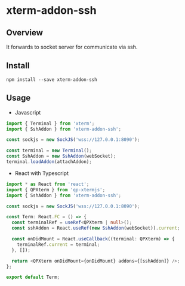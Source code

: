 # xterm-addon-ssh

## Overview

It forwards to socket server for communicate via ssh.

## Install

```shell
npm install --save xterm-addon-ssh
```

## Usage

- Javascript

```typescript
import { Terminal } from 'xterm';
import { SshAddon } from 'xterm-addon-ssh';

const sockjs = new SockJS('wss://127.0.0.1:8090');

const terminal = new Terminal();
const SshAddon = new SshAddon(webSocket);
terminal.loadAddon(attachAddon);
```

- React with Typescript

```typescript jsx
import * as React from 'react';
import { QPXterm } from 'qp-xtermjs';
import { SshAddon } from 'xterm-addon-ssh';

const sockjs = new SockJS('wss://127.0.0.1:8090');

const Term: React.FC = () => {
  const terminalRef = useRef<QPXterm | null>();
  const sshAddon = React.useRef(new SshAddon(webSocket)).current;

  const onDidMount = React.useCallback((terminal: QPXterm) => {
    terminalRef.current = terminal;
  }, []);

  return <QPXterm onDidMount={onDidMount} addons={[sshAddon]} />;
};

export default Term;
```
